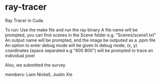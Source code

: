 # ray-tracer
Ray Tracer in Cuda

To run:
Use the make file and run the ray binary
A file name will be prompted, you can find scenes in the Scene folder e.g. "Scenes/scene1.txt"
An output name will be prompted, and the image be outputed as a .ppm file
An option to enter debug mode will be given
In debug mode, (x, y) coordinates (space separated e.g "600 800") will be prompted to trace an individual pixel

Also, we submitted the survey

members: Liam Nickell, Justin Xie
